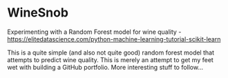 # WineSnob
Experimenting with a Random Forest model for wine quality - https://elitedatascience.com/python-machine-learning-tutorial-scikit-learn

This is a quite simple (and also not quite good) random forest model that attempts to predict wine quality. This is merely an attempt to get my feet wet with building a GitHub portfolio. More interesting stuff to follow...
